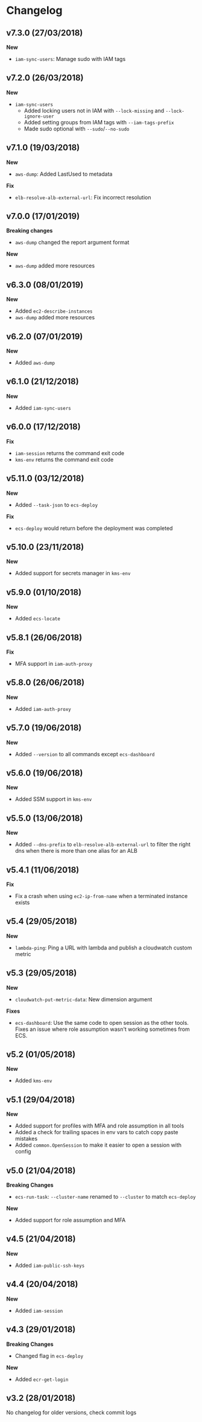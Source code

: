 # Changelog

## v7.3.0 (27/03/2018)

**New**

* `iam-sync-users`: Manage sudo with IAM tags

## v7.2.0 (26/03/2018)

**New**

* `iam-sync-users`
  * Added locking users not in IAM with `--lock-missing` and `--lock-ignore-user`
  * Added setting groups from IAM tags with `--iam-tags-prefix`
  * Made sudo optional with `--sudo`/`--no-sudo`

## v7.1.0 (19/03/2018)

**New**

* `aws-dump`: Added LastUsed to metadata

**Fix**

* `elb-resolve-alb-external-url`: Fix incorrect resolution

## v7.0.0 (17/01/2019)

**Breaking changes**

* `aws-dump` changed the report argument format

**New**

* `aws-dump` added more resources



## v6.3.0 (08/01/2019)

**New**

* Added `ec2-describe-instances`
* `aws-dump` added more resources

## v6.2.0 (07/01/2019)

**New**

* Added `aws-dump`

## v6.1.0 (21/12/2018)

**New**

* Added `iam-sync-users`

## v6.0.0 (17/12/2018)

**Fix**

* `iam-session` returns the command exit code
* `kms-env` returns the command exit code

## v5.11.0 (03/12/2018)

**New**

* Added `--task-json` to `ecs-deploy`

**Fix**

* `ecs-deploy` would return before the deployment was completed

## v5.10.0 (23/11/2018)

**New**

* Added support for secrets manager in `kms-env`

## v5.9.0 (01/10/2018)

**New**

* Added `ecs-locate`

## v5.8.1 (26/06/2018)

**Fix**

* MFA support in `iam-auth-proxy`

## v5.8.0 (26/06/2018)

**New**

* Added `iam-auth-proxy`

## v5.7.0 (19/06/2018)

**New**

* Added `--version` to all commands except `ecs-dashboard`

## v5.6.0 (19/06/2018)

**New**

* Added SSM support in `kms-env`

## v5.5.0 (13/06/2018)

**New**

* Added `--dns-prefix` to `elb-resolve-alb-external-url` to filter the right dns when there is more than one alias for an ALB

## v5.4.1 (11/06/2018)

**Fix**

* Fix a crash when using `ec2-ip-from-name` when a terminated instance exists

## v5.4 (29/05/2018)

**New**

* `lambda-ping`: Ping a URL with lambda and publish a cloudwatch custom metric

## v5.3 (29/05/2018)

**New**

* `cloudwatch-put-metric-data`: New dimension argument

**Fixes**

* `ecs-dashboard`: Use the same code to open session as the other tools. Fixes an issue where role assumption wasn't working sometimes from ECS.

## v5.2 (01/05/2018)

**New**

* Added `kms-env`

## v5.1 (29/04/2018)

**New**

* Added support for profiles with MFA and role assumption in all tools
* Added a check for trailing spaces in env vars to catch copy paste mistakes
* Added `common.OpenSession` to make it easier to open a session with config

## v5.0 (21/04/2018)

**Breaking Changes**

* `ecs-run-task`: `--cluster-name` renamed to `--cluster` to match `ecs-deploy`

**New**

* Added support for role assumption and MFA

## v4.5 (21/04/2018)

**New**

* Added `iam-public-ssh-keys`

## v4.4 (20/04/2018)

**New**

* Added `iam-session`

## v4.3 (29/01/2018)

**Breaking Changes**

* Changed flag in `ecs-deploy`

**New**

* Added `ecr-get-login`

## v3.2 (28/01/2018)

No changelog for older versions, check commit logs
